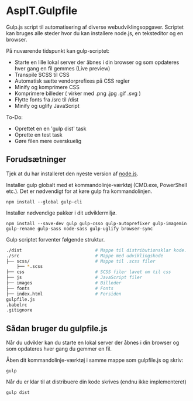 # AspIT.Gulpfile
Gulp.js script til automatisering af diverse webudviklingsopgaver. Scriptet kan bruges alle steder hvor du kan installere node.js, en teksteditor og en browser.

På nuværende tidspunkt kan gulp-scriptet:
* Starte en lille lokal server der åbnes i din browser og som opdateres hver gang en fil gemmes (Live preview)
* Transpile SCSS til CSS
* Automatisk sætte vendorprefixes på CSS regler 
* Minify og komprimere CSS
* Komprimere billeder ( virker med .png .jpg .gif .svg )
* Flytte fonts fra /src til /dist
* Minify og uglify JavaScript

To-Do:
* Oprettet en en 'gulp dist' task
* Oprette en test task
* Gøre filen mere overskuelig

## Forudsætninger
Tjek at du har installeret den nyeste version af [node.js](https://nodejs.org/en/).

Installer gulp globalt med et kommandolinje-værktøj (CMD.exe, PowerShell etc.). Det er nødvendigt for at køre gulp fra kommandolinjen.

`npm install --global gulp-cli`

Installer nødvendige pakker i dit udviklermiljø.

`npm install --save-dev gulp gulp-csso gulp-autoprefixer gulp-imagemin gulp-rename gulp-sass node-sass gulp-uglify browser-sync`

Gulp scriptet forventer følgende struktur.
```bash
./dist                            # Mappe til distributionsklar kode.
./src                             # Mappe med udviklingskode
├── scss/                         # Mappe til .scss filer
    ├── *.scss                    
├── css                           # SCSS filer lavet om til css
├── js                            # JavaScript filer
├── images                        # Billeder
├── fonts                         # Fonts
├── index.html                    # Forsiden
gulpfile.js
.babelrc
.gitignore             
```

## Sådan bruger du gulpfile.js
Når du udvikler kan du starte en lokal server der åbnes i din browser og som opdateres hver gang du gemmer en fil.

Åben dit kommandolinje-værktøj i samme mappe som gulpfile.js og skriv:

`gulp`

Når du er klar til at distribuere din kode skrives (endnu ikke implementeret)

`gulp dist`
